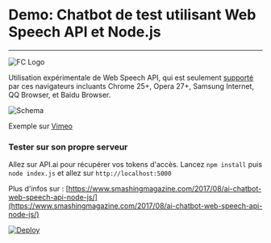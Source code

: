 # Demo: Chatbot de test utilisant Web Speech API et Node.js

----------

![FC Logo](https://prismic-io.s3.amazonaws.com/franceconnect/04dca7f3632d590270dc86c51332b3d99ebca358_logo_franceconnect.png)


Utilisation expérimentale de Web Speech API, qui est seulement [supporté](http://caniuse.com/#search=speech) par ces navigateurs incluants Chrome 25+, Opera 27+, Samsung Internet, QQ Browser, et Baidu Browser.

![Schema](https://www.smashingmagazine.com/wp-content/uploads/2017/06/chatapp_with_web-speech_api-preview-opt-1.png)

Exemple sur [Vimeo](https://vimeo.com/215612852/)


### Tester sur son propre serveur

Allez sur API.ai pour récupérer vos tokens d'accès.
Lancez ```npm install``` puis ```node index.js``` et allez sur ```http://localhost:5000```


Plus d'infos sur : [https://www.smashingmagazine.com/2017/08/ai-chatbot-web-speech-api-node-js/](https://www.smashingmagazine.com/2017/08/ai-chatbot-web-speech-api-node-js/)

[![Deploy](https://www.herokucdn.com/deploy/button.svg)](https://heroku.com/deploy?template=https://github.com/deep75/web-speech-ai)


